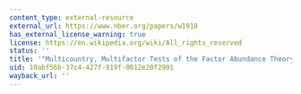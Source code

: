 ```yaml
---
content_type: external-resource
external_url: https://www.nber.org/papers/w1918
has_external_license_warning: true
license: https://en.wikipedia.org/wiki/All_rights_reserved
status: ''
title: '"Multicountry, Multifactor Tests of the Factor Abundance Theory." (PDF - 2.43MB)'
uid: 10abf56b-37c4-427f-919f-0012e20f2991
wayback_url: ''
---
```

